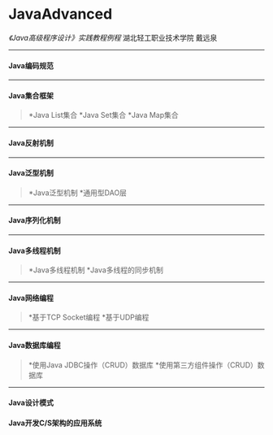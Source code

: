 # JavaAdvanced
_《Java高级程序设计》实践教程例程_  湖北轻工职业技术学院  戴远泉
****
#### Java编码规范  
****
#### Java集合框架
>*Java List集合
>*Java Set集合
>*Java Map集合
****
#### Java反射机制  
****
#### Java泛型机制 
>*Java泛型机制
>*通用型DAO层
****
#### Java序列化机制  
****
#### Java多线程机制 
>*Java多线程机制
>*Java多线程的同步机制
****
#### Java网络编程 
>*基于TCP Socket编程
>*基于UDP编程
****
#### Java数据库编程  
>*使用Java JDBC操作（CRUD）数据库
>*使用第三方组件操作（CRUD）数据库
****
#### Java设计模式  
#### Java开发C/S架构的应用系统  
